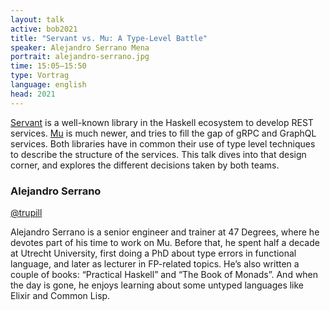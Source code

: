 ```yaml
---
layout: talk
active: bob2021
title: "Servant vs. Mu: A Type-Level Battle"
speaker: Alejandro Serrano Mena
portrait: alejandro-serrano.jpg
time: 15:05–15:50
type: Vortrag
language: english
head: 2021
---
```


[Servant](https://www.servant.dev/) is a well-known library in the Haskell ecosystem to develop
REST services. [Mu](https://higherkindness.io/mu-haskell/) is much newer, and tries to fill the gap of gRPC and
GraphQL services. Both libraries have in common their use of type
level techniques to describe the structure of the services. This talk
dives into that design corner, and explores the different decisions
taken by both teams.

### Alejandro Serrano

[@trupill](https://twitter.com/trupill)

Alejandro Serrano is a senior engineer and trainer at 47 Degrees,
where he devotes part of his time to work on Mu. Before that, he spent half
a decade at Utrecht University, first doing a PhD about type errors in
functional language, and later as lecturer in FP-related topics. He’s also
written a couple of books: “Practical Haskell” and “The Book of Monads”.
And when the day is gone, he enjoys learning about some untyped languages
like Elixir and Common Lisp.
